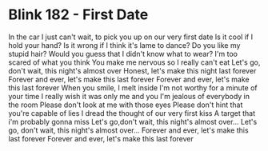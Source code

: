# Blink 182 - First Date


In the car I just can't wait,
to pick you up on our very first date
Is it cool if I hold your hand?
Is it wrong if I think it's lame to dance?
Do you like my stupid hair?
Would you guess that I didn't know what to wear?
I'm too scared of what you think
You make me nervous so I really can't eat
Let's go, don't wait, this night's almost over
Honest, let's make this night last forever
Forever and ever, let's make this last forever
Forever and ever, let's make this last forever
When you smile, I melt inside
I'm not worthy for a minute of your time
I really wish it was only me and you
I'm jealous of everybody in the room
Please don't look at me with those eyes
Please don't hint that you're capable of lies
I dread the thought of our very first kiss
A target that i'm probably gonna miss
Let's go,don't wait, this night's almost over...
Let's go, don't wait, this night's almost over...
Forever and ever, let's make this last forever
Forever and ever, let's make this last forever
